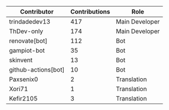| Contributor | Contributions | Role |
| ------------ | -------------- | ---- |
| trindadedev13 | 417 | Main Developer |
| ThDev-only | 174 | Main Developer |
| renovate[bot] | 112 | Bot |
| gampiot-bot | 35 | Bot |
| skinvent | 13 | Bot |
| github-actions[bot] | 10 | Bot |
| Paxsenix0 | 2 | Translation |
| Xori71 | 1 | Translation |
| Kefir2105 | 3 | Translation |
